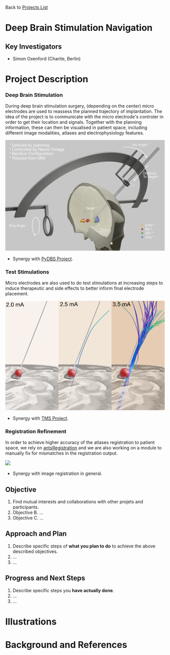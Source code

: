 Back to [Projects List](../../README.md#ProjectsList)

# Deep Brain Stimulation Navigation

## Key Investigators

- Simon Oxenford (Charite, Berlin)

# Project Description

### Deep Brain Stimulation

During deep brain stimulation surgery, (depending on the center) micro electrodes are used to reassess the planned trajectory of implantation. The idea of the project is to communicate with the micro electrode's controler in order to get their location and signals. Together with the planning information, these can then be visualised in patient space, including different image modalities, atlases and electrophysiology features.

![](DBSNav_Scene.png)

- Synergy with [PyDBS Project](../VRDisplayPluginForPyDBSUsingZspace/README.md).

### Test Stimulations

Micro electrodes are also used to do test stimulations at increasing steps to induce therapeutic and side effects to better inform final electrode placement.

![](DBSNav_Stimulation.png)

- Synergy with [TMS Project](../TMS_Slicer_Module/README.md).

### Registration Refinement

In order to achieve higher accuracy of the atlases registration to patient space, we rely on [antsRegistration](https://github.com/simonoxen/SlicerANTs) and we are also working on a module to manually fix for mismatches in the registration output.

![](DBSNav_Refine.gif)

- Synergy with image registration in general.


## Objective

<!-- Describe here WHAT you would like to achieve (what you will have as end result). -->

1. Find mutual interests and collaborations with other projets and participants.
1. Objective B. ...
1. Objective C. ...

## Approach and Plan

<!-- Describe here HOW you would like to achieve the objectives stated above. -->

1. Describe specific steps of **what you plan to do** to achieve the above described objectives.
1. ...
1. ...

## Progress and Next Steps

<!-- Update this section as you make progress, describing of what you have ACTUALLY DONE. If there are specific steps that you could not complete then you can describe them here, too. -->

1. Describe specific steps you **have actually done**.
1. ...
1. ...

# Illustrations

<!-- Add pictures and links to videos that demonstrate what has been accomplished.
![Description of picture](Example2.jpg)
![Some more images](Example2.jpg)
-->

# Background and References

<!-- If you developed any software, include link to the source code repository. If possible, also add links to sample data, and to any relevant publications. -->
